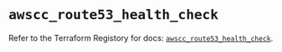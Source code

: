 # `awscc_route53_health_check`

Refer to the Terraform Registory for docs: [`awscc_route53_health_check`](https://registry.terraform.io/providers/hashicorp/awscc/0.70.0/docs/resources/route53_health_check).
